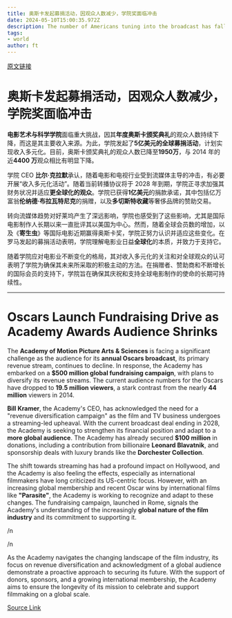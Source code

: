 ```yaml
---
title: 奥斯卡发起募捐活动，因观众人数减少，学院奖面临冲击
date: 2024-05-10T15:00:35.972Z
description: The number of Americans tuning into the broadcast has fallen from nearly 44mn in 2014 to 19.5mn this year
tags: 
- world
author: ft
---
```


[原文链接](https://ft.com/content/15d2a680-278f-4cdf-be89-4579d6e0bbe5)

# 奥斯卡发起募捐活动，因观众人数减少，学院奖面临冲击

**电影艺术与科学学院**面临重大挑战，因其**年度奥斯卡颁奖典礼**的观众人数持续下降，而这是其主要收入来源。为此，学院发起了**5亿美元的全球募捐活动**，计划实现收入多元化。目前，奥斯卡颁奖典礼的观众人数已降至**1950万**，与 2014 年的近**4400 万**观众相比有明显下降。

学院 CEO **比尔·克拉默**承认，随着电影和电视行业受到流媒体主导的冲击，有必要开展“收入多元化活动”。随着当前转播协议将于 2028 年到期，学院正寻求加强其财务状况并适应**更全球化的观众**。学院已获得**1亿美元**的捐款承诺，其中包括亿万富翁**伦纳德·布拉瓦特尼克**的捐赠，以及**多切斯特收藏**等奢侈品牌的赞助交易。

转向流媒体趋势对好莱坞产生了深远影响，学院也感受到了这些影响，尤其是国际电影制作人长期以来一直批评其以美国为中心。然而，随着全球会员数的增加，以及《**寄生虫**》等国际电影近期赢得奥斯卡奖，学院正努力认识并适应这些变化。在罗马发起的募捐活动表明，学院理解电影业日益**全球化**的本质，并致力于支持它。

随着学院应对电影业不断变化的格局，其对收入多元化的关注和对全球观众的认可表明了学院为确保其未来所采取的积极主动的方法。在捐赠者、赞助商和不断增长的国际会员的支持下，学院旨在确保其庆祝和支持全球电影制作的使命的长期可持续性。

---

# Oscars Launch Fundraising Drive as Academy Awards Audience Shrinks 

The **Academy of Motion Picture Arts & Sciences** is facing a significant challenge as the audience for its **annual Oscars broadcast**, its primary revenue stream, continues to decline. In response, the Academy has embarked on a **$500 million global fundraising campaign**, with plans to diversify its revenue streams. The current audience numbers for the Oscars have dropped to **19.5 million viewers**, a stark contrast from the nearly **44 million** viewers in 2014. 

**Bill Kramer**, the Academy's CEO, has acknowledged the need for a "revenue diversification campaign" as the film and TV business undergoes a streaming-led upheaval. With the current broadcast deal ending in 2028, the Academy is seeking to strengthen its financial position and adapt to a **more global audience**. The Academy has already secured **$100 million** in donations, including a contribution from billionaire **Leonard Blavatnik**, and sponsorship deals with luxury brands like the **Dorchester Collection**. 

The shift towards streaming has had a profound impact on Hollywood, and the Academy is also feeling the effects, especially as international filmmakers have long criticized its US-centric focus. However, with an increasing global membership and recent Oscar wins by international films like **"Parasite"**, the Academy is working to recognize and adapt to these changes. The fundraising campaign, launched in Rome, signals the Academy's understanding of the increasingly **global nature of the film industry** and its commitment to supporting it. 

/n

/n

As the Academy navigates the changing landscape of the film industry, its focus on revenue diversification and acknowledgment of a global audience demonstrate a proactive approach to securing its future. With the support of donors, sponsors, and a growing international membership, the Academy aims to ensure the longevity of its mission to celebrate and support filmmaking on a global scale.

[Source Link](https://ft.com/content/15d2a680-278f-4cdf-be89-4579d6e0bbe5)

